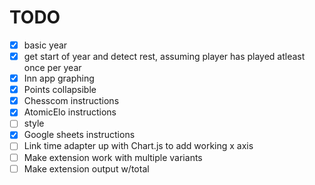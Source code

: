 # TODO
 - [x] basic year
 - [x] get start of year and detect rest, assuming player has played atleast once per year
 - [x] Inn app graphing
 - [x] Points collapsible
 - [x] Chesscom instructions
 - [x] AtomicElo instructions
 - [ ] style
 - [x] Google sheets instructions
 - [ ] Link time adapter up with Chart.js to add working x axis
 - [ ] Make extension work with multiple variants
 - [ ] Make extension output w/total
